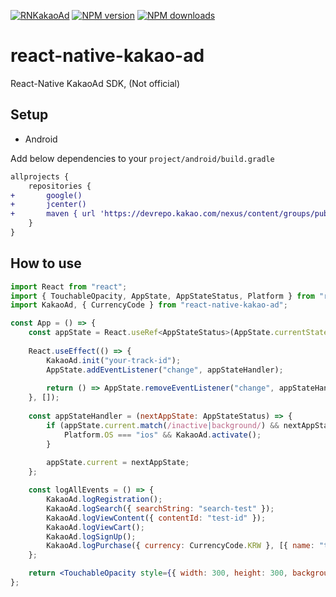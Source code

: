<span class="module"><a href="https://github.com/soundgym/react-native-kakao-ad" title="View this project"><img src="https://img.shields.io/badge/React Native-react--native--kakao--ad-black?style=flat-square&logo=react" alt="RNKakaoAd" /></a></span>
<span class="npmversion"><a href="https://npmjs.org/package/react-native-kakao-ad" title="View this project on NPM"><img src="https://img.shields.io/npm/v/react-native-kakao-ad.svg" alt="NPM version" /></a></span>
<span class="npmdownloads"><a href="https://npmjs.org/package/react-native-kakao-ad" title="View this project on NPM"><img src="https://img.shields.io/npm/dm/react-native-kakao-ad.svg" alt="NPM downloads" /></a></span>

# react-native-kakao-ad
React-Native KakaoAd SDK, (Not official)

## Setup

- Android

Add below dependencies to your `project/android/build.gradle`

```diff
allprojects {
    repositories {
+       google()
+       jcenter()
+       maven { url 'https://devrepo.kakao.com/nexus/content/groups/public/' }
    }
}
```

## How to use
```jsx
import React from "react";
import { TouchableOpacity, AppState, AppStateStatus, Platform } from "react-native";
import KakaoAd, { CurrencyCode } from "react-native-kakao-ad";

const App = () => {
    const appState = React.useRef<AppStateStatus>(AppState.currentState);
    
    React.useEffect(() => {
        KakaoAd.init("your-track-id");
        AppState.addEventListener("change", appStateHandler);
        
        return () => AppState.removeEventListener("change", appStateHandler);
    }, []);
    
    const appStateHandler = (nextAppState: AppStateStatus) => {
        if (appState.current.match(/inactive|background/) && nextAppState === "active") {
            Platform.OS === "ios" && KakaoAd.activate();
        }
        
        appState.current = nextAppState;
    };

    const logAllEvents = () => {
        KakaoAd.logRegistration();
        KakaoAd.logSearch({ searchString: "search-test" });
        KakaoAd.logViewContent({ contentId: "test-id" });
        KakaoAd.logViewCart();
        KakaoAd.logSignUp();
        KakaoAd.logPurchase({ currency: CurrencyCode.KRW }, [{ name: "test", price: 100, quantity: 1 }]);
    };

    return <TouchableOpacity style={{ width: 300, height: 300, backgroundColor: "green" }} onPress={logAllEvents} />;
};
```
